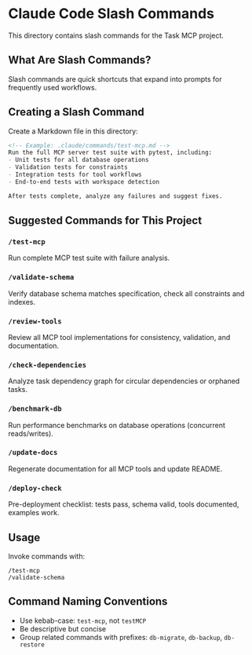 # Claude Code Slash Commands

This directory contains slash commands for the Task MCP project.

## What Are Slash Commands?

Slash commands are quick shortcuts that expand into prompts for frequently used workflows.

## Creating a Slash Command

Create a Markdown file in this directory:

```markdown
<!-- Example: .claude/commands/test-mcp.md -->
Run the full MCP server test suite with pytest, including:
- Unit tests for all database operations
- Validation tests for constraints
- Integration tests for tool workflows
- End-to-end tests with workspace detection

After tests complete, analyze any failures and suggest fixes.
```

## Suggested Commands for This Project

### `/test-mcp`
Run complete MCP test suite with failure analysis.

### `/validate-schema`
Verify database schema matches specification, check all constraints and indexes.

### `/review-tools`
Review all MCP tool implementations for consistency, validation, and documentation.

### `/check-dependencies`
Analyze task dependency graph for circular dependencies or orphaned tasks.

### `/benchmark-db`
Run performance benchmarks on database operations (concurrent reads/writes).

### `/update-docs`
Regenerate documentation for all MCP tools and update README.

### `/deploy-check`
Pre-deployment checklist: tests pass, schema valid, tools documented, examples work.

## Usage

Invoke commands with:
```
/test-mcp
/validate-schema
```

## Command Naming Conventions

- Use kebab-case: `test-mcp`, not `testMCP`
- Be descriptive but concise
- Group related commands with prefixes: `db-migrate`, `db-backup`, `db-restore`
